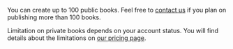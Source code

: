 You can create up to 100 public books. Feel free to [contact us](https://www.gitbook.com/contact) if you plan on publishing more than 100 books.

Limitation on private books depends on your account status. You will find details about the limitations on [our pricing page](https://www.gitbook.com/pricing).
